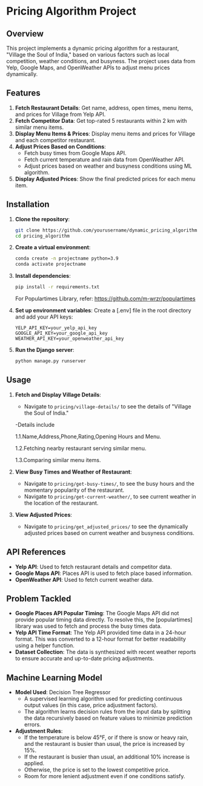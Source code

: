 # Pricing Algorithm Project

## Overview
This project implements a dynamic pricing algorithm for a restaurant, "Village the Soul of India," based on various factors such as local competition, weather conditions, and busyness. The project uses data from Yelp, Google Maps, and OpenWeather APIs to adjust menu prices dynamically.

## Features
1. **Fetch Restaurant Details**: Get name, address, open times, menu items, and prices for Village from Yelp API.
2. **Fetch Competitor Data**: Get top-rated 5 restaurants within 2 km with similar menu items.
3. **Display Menu Items & Prices**: Display menu items and prices for Village and each competitor restaurant.
4. **Adjust Prices Based on Conditions**:
   - Fetch busy times from Google Maps API.
   - Fetch current temperature and rain data from OpenWeather API.
   - Adjust prices based on weather and busyness conditions using ML algorithm.
5. **Display Adjusted Prices**: Show the final predicted prices for each menu item.


## Installation
1. **Clone the repository**:
    ```bash
    git clone https://github.com/yourusername/dynamic_pricing_algorithm.git
    cd pricing_algorithm
    ```

2. **Create a virtual environment**:
    ```bash
    conda create -n projectname python=3.9
    conda activate projectname  
    ```

3. **Install dependencies**:
    ```bash
    pip install -r requirements.txt
    ```

    For Populartimes Library, refer: https://github.com/m-wrzr/populartimes

4. **Set up environment variables**:
    Create a [.env] file in the root directory and add your API keys:
    ```env
    YELP_API_KEY=your_yelp_api_key
    GOOGLE_API_KEY=your_google_api_key
    WEATHER_API_KEY=your_openweather_api_key
    ```

5. **Run the Django server**:
    ```bash
    python manage.py runserver
    ```

## Usage
1. **Fetch and Display Village Details**:
    - Navigate to `pricing/village-details/` to see the details of "Village the Soul of India."
      
    -Details include
   
    1.1.Name,Address,Phone,Rating,Opening Hours and Menu.
   
    1.2.Fetching nearby restaurant serving similar menu.
   
    1.3.Comparing similar menu items.


3. **View Busy Times and Weather of Restaurant**:
    - Navigate to `pricing/get-busy-times/`,  to see the busy hours and the momentary popularity of the restaurant.
    - Navigate to `pricing/get-current-weather/`, to see current weather in the location of the restaurant.

4. **View Adjusted Prices**:
    - Navigate to `pricing/get_adjusted_prices/` to see the dynamically adjusted prices based on current weather and busyness conditions.

## API References
- **Yelp API**: Used to fetch restaurant details and competitor data.
- **Google Maps API**: Places API is used to fetch place based information.
- **OpenWeather API**: Used to fetch current weather data.

## Problem Tackled
- **Google Places API Popular Timing**: The Google Maps API did not provide popular timing data directly. To resolve this, the [populartimes] library was used to fetch and process the busy times data.
- **Yelp API Time Format**: The Yelp API provided time data in a 24-hour format. This was converted to a 12-hour format for better readability using a helper function.
- **Dataset Collection**: The data is synthesized with recent weather reports to ensure accurate and up-to-date pricing adjustments.

## Machine Learning Model
- **Model Used**: Decision Tree Regressor
  - A supervised learning algorithm used for predicting continuous output values (in this case, price adjustment factors).
  - The algorithm learns decision rules from the input data by splitting the data recursively based on feature values to minimize prediction errors.
- **Adjustment Rules**:
  - If the temperature is below 45°F, or if there is snow or heavy rain, and the restaurant is busier than usual, the price is increased by 15%.
  - If the restaurant is busier than usual, an additional 10% increase is applied.
  - Otherwise, the price is set to the lowest competitive price.
  - Room for more lenient adjustment even if one conditions satisfy.

